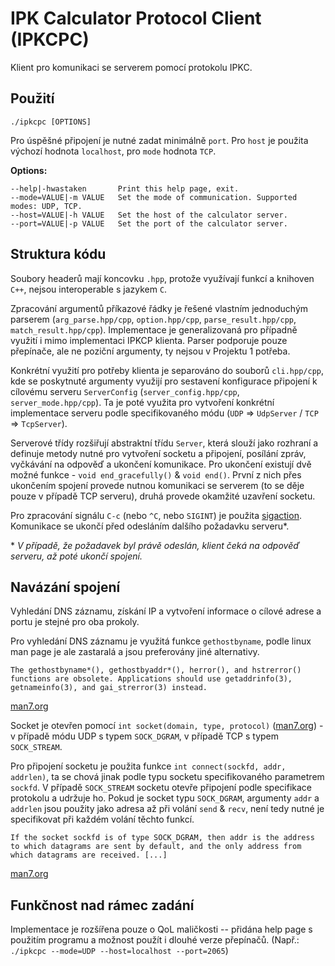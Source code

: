 # IPK Calculator Protocol Client (IPKCPC)

Klient pro komunikaci se serverem pomocí protokolu IPKC.

## Použití

`./ipkcpc [OPTIONS]`

Pro úspěšné připojení je nutné zadat minimálně `port`. Pro `host` je použita výchozí hodnota `localhost`, pro `mode` hodnota `TCP`.

__Options:__
```
--help|-hwastaken       Print this help page, exit.
--mode=VALUE|-m VALUE   Set the mode of communication. Supported modes: UDP, TCP.
--host=VALUE|-h VALUE   Set the host of the calculator server.
--port=VALUE|-p VALUE   Set the port of the calculator server.
```

## Struktura kódu

Soubory headerů mají koncovku `.hpp`, protože využívají funkcí a knihoven `C++`, nejsou interoperable s jazykem `C`.

Zpracování argumentů příkazové řádky je řešené vlastním jednoduchým parserem (`arg_parse.hpp/cpp`, `option.hpp/cpp`, `parse_result.hpp/cpp`, `match_result.hpp/cpp`). Implementace je generalizovaná pro případně využití i mimo implementaci IPKCP klienta. Parser podporuje pouze přepínače, ale ne poziční argumenty, ty nejsou v Projektu 1 potřeba.

Konkrétní využití pro potřeby klienta je separováno do souborů `cli.hpp/cpp`, kde se poskytnuté argumenty využijí pro sestavení konfigurace připojení k cílovému serveru `ServerConfig` (`server_config.hpp/cpp`, `server_mode.hpp/cpp`). Ta je poté využita pro vytvoření konkrétní implementace serveru podle specifikovaného módu (`UDP` => `UdpServer` / `TCP` => `TcpServer`).

Serverové třídy rozšiřují abstraktní třídu `Server`, která slouží jako rozhraní a definuje metody nutné pro vytvoření socketu a připojení, posílání zpráv, vyčkávání na odpověď a ukončení komunikace. Pro ukončení existují dvě možné funkce - `void end_gracefully()` & `void end()`. První z nich přes ukončením spojení provede nutnou komunikaci se serverem (to se děje pouze v případě TCP serveru), druhá provede okamžité uzavření socketu.

Pro zpracování signálu `C-c` (nebo `^C`, nebo `SIGINT`) je použita [sigaction](https://man7.org/linux/man-pages/man2/sigaction.2.html). Komunikace se ukončí před odesláním dalšího požadavku serveru*.

\* _V případě, že požadavek byl právě odeslán, klient čeká na odpověď serveru, až poté ukončí spojení._

## Navázání spojení

Vyhledání DNS záznamu, získání IP a vytvoření informace o cílové adrese a portu je stejné pro oba prokoly.

Pro vyhledání DNS záznamu je využitá funkce `gethostbyname`, podle linux man page je ale zastaralá a jsou preferovány jiné alternativy.

```
The gethostbyname*(), gethostbyaddr*(), herror(), and hstrerror() functions are obsolete. Applications should use getaddrinfo(3), getnameinfo(3), and gai_strerror(3) instead.
```
[man7.org](https://man7.org/linux/man-pages/man3/gethostbyname.3.html)

Socket je otevřen pomocí `int socket(domain, type, protocol)` ([man7.org](https://man7.org/linux/man-pages/man2/socket.2.html)) - v případě módu UDP s typem `SOCK_DGRAM`, v případě TCP s typem `SOCK_STREAM`.

Pro připojení socketu je použita funkce `int connect(sockfd, addr, addrlen)`, ta se chová jinak podle typu socketu specifikovaného parametrem `sockfd`. V případě `SOCK_STREAM` socketu otevře připojení podle specifikace protokolu a udržuje ho. Pokud je socket typu `SOCK_DGRAM`, argumenty `addr` a `addrlen` jsou použity jako adresa až při volání `send` & `recv`, není tedy nutné je specifikovat při každém volání těchto funkcí.

```
If the socket sockfd is of type SOCK_DGRAM, then addr is the address to which datagrams are sent by default, and the only address from which datagrams are received. [...]
```
[man7.org](https://man7.org/linux/man-pages/man2/connect.2.html)

## Funkčnost nad rámec zadání

Implementace je rozšířena pouze o QoL maličkosti -- přidána help page s použitím programu a možnost použít i dlouhé verze přepínačů.
(Např.: `./ipkcpc --mode=UDP --host=localhost --port=2065`)
